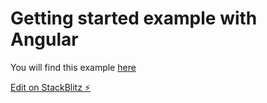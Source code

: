 # Getting started example with Angular

You will find this example [here](https://angular.io/start)

[Edit on StackBlitz ⚡️](https://stackblitz.com/edit/angular-f82zwu-t1rzxo)
